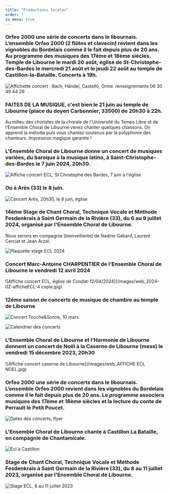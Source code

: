 ```yaml
---
title: "Productions locales"
order: 7
in_menu: true
---
```

### Orfeo 2000 une série de concerts dans le libournais. L’ensemble Orfeo 2000 (2 flûtes et clavecin) revient dans les vignobles du Bordelais comme il le fait depuis plus de 20 ans. Au programme des musiques des 17ème et 18ème siècles. Temple de Libourne le mardi 20 août, église de St-Christophe-des-Bardes le mercredi 21 août et le jeudi 22 août au temple de Castillon-la-Bataille. Concerts à 19h.

![Affichette concert : Bach, Händel, Castello, Orme. renseignements 06 30 49 44 29](images/2024-orfeo2000-Libournais.jpg)

### FAITES DE LA MUSIQUE, c'est bien le 21 juin au temple de Libourne (place du doyen Carbonnier, 33500) de 20h30 à 22h.

 Au milieu des choristes de la chorale de l'Université du Temps Libre et de l'Ensemble Choral de Libourne venez chanter quelques chansons. On apprend la mélodie puis vous chantez soutenus par la polyphonie des chanteurs. 
Impression magique garantie !

### L'Ensemble Choral de Libourne donne un concert de musiques variées, du baroque à la musique latino, à Saint-Christophe-des-Bardes le 7 juin 2024, 20h30.

![Affiche concert ECL, St Christophe des Bardes, 7 juin à l'église](/images/web_2024-ecl-ConcertStChristopheBardes-affiche.jpeg)

### Ou à Arès (33) le 8 juin.

![Concert Arès, 20h30, le 8 juin, église]({/images/2024-06-concertAres-affiche.jpg )


### 14ème Stage de Chant Choral, Technique Vocale et Méthode Fesdenkrais à Saint Germain de la Rivière (33), du 6 au 9 juillet 2024, organisé par l'Ensemble Choral de Libourne.

Nous serons en compagnie (bienveillante) de Nadine Gabard, Laurent Cerciat et Jean Arzel.

![Plaquette stage ECL 2024](/images/web_Stage-2024-lesOiseaux-affichette-page001.jpeg)


### Concert Marc-Antoine CHARPENTIER de l'Ensemble Choral de Libourne le vendredi 12 avril 2024

![Affiche concert ECL, église de Condat-12/04/2024](/images/web_2024-02-afficheECL-4 copie.jpg)


### 12ème saison de concerts de musique de chambre au temple de Libourne

![Concert Touche&Sonne, 10 mars](/images/web_afficheTemple-2024-03-10-TeS.jpg )

![Calendrier des concerts](/images/Flyer_2023_V_web.jpg)


### L'Ensemble Choral de Libourne et l'Harmonie de Libourne donnent un concert  de Noël à la Caserne de Libourne (mess) le vendredi 15 décembre 2023, 20h30 


![Affiche concert caserne de Libourne](/images/web_AFFICHE ECL NOEL.jpg)



### Orfeo 2000 une série de concerts dans le libournais. L’ensemble Orfeo 2000 revient dans les vignobles du Bordelais comme il le fait depuis plus de 20 ans. Le programme associera musiques des 17ème et 18ème siècles et la lecture du conte de Perrault le Petit Poucet.

![Dates des concerts, flyer](/images/web_Flyer-orfeo2000-2023-tous.jpg)



### L'Ensemble Choral de Libourne chante à Castillon La Bataille, en compagnie de Chantamicale.

![Ecl à Castillon](https://github.com/ensembleapertura/test-website-repo-3796/blob/main/images/affiche-16juin-Castillon.jpg?raw=true)


### Stage de Chant Choral, Technique Vocale et Méthode Fesdenkrais à Saint Germain de la Rivière (33), du 8 au 11 juillet 2023, organisé par l'Ensemble Choral de Libourne.

![Stage ECL, 8 au 11 juillet 2023](https://github.com/ensembleapertura/test-website-repo-3796/blob/main/images/web_Stage-2023-leau-affichette-page001.jpg?raw=true) 